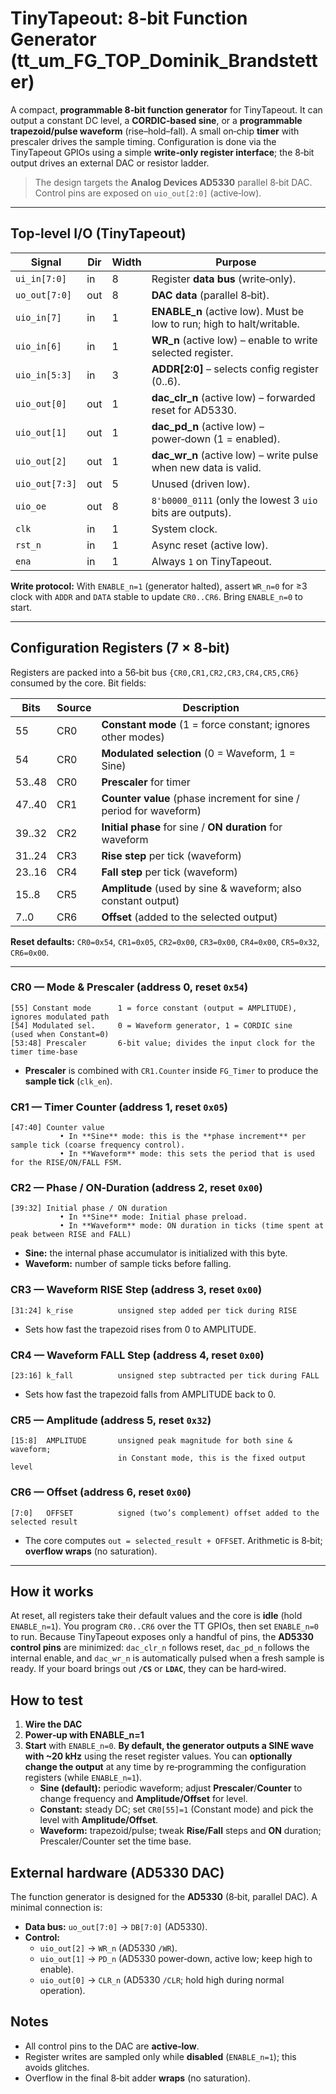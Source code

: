 <!---

This file is used to generate your project datasheet. Please fill in the information below and delete any unused
sections.

You can also include images in this folder and reference them in the markdown. Each image must be less than
512 kb in size, and the combined size of all images must be less than 1 MB.
-->

# TinyTapeout: 8‑bit Function Generator (tt_um_FG_TOP_Dominik_Brandstetter)

A compact, **programmable 8‑bit function generator** for TinyTapeout. It can output a constant DC level, a **CORDIC‑based sine**, or a **programmable trapezoid/pulse waveform** (rise–hold–fall). A small on‑chip **timer** with prescaler drives the sample timing. Configuration is done via the TinyTapeout GPIOs using a simple **write‑only register interface**; the 8‑bit output drives an external DAC or resistor ladder.

> The design targets the **Analog Devices AD5330** parallel 8‑bit DAC. Control pins are exposed on `uio_out[2:0]` (active‑low).

---

## Top‑level I/O (TinyTapeout)

| Signal            | Dir | Width | Purpose                                                                 |
|-------------------|-----|-------|-------------------------------------------------------------------------|
| `ui_in[7:0]`      | in  | 8     | Register **data bus** (write‑only).                                     |
| `uo_out[7:0]`     | out | 8     | **DAC data** (parallel 8‑bit).                                          |
| `uio_in[7]`       | in  | 1     | **ENABLE\_n** (active low). Must be low to run; high to halt/writable.  |
| `uio_in[6]`       | in  | 1     | **WR\_n** (active low) – enable to write selected register.             |
| `uio_in[5:3]`     | in  | 3     | **ADDR[2:0]** – selects config register (0..6).                         |
| `uio_out[0]`      | out | 1     | **dac\_clr\_n** (active low) – forwarded reset for AD5330.              |
| `uio_out[1]`      | out | 1     | **dac\_pd\_n** (active low) – power‑down (1 = enabled).                 |
| `uio_out[2]`      | out | 1     | **dac\_wr\_n** (active low) – write pulse when new data is valid.       |
| `uio_out[7:3]`    | out | 5     | Unused (driven low).                                                    |
| `uio_oe`          | out | 8     | `8'b0000_0111` (only the lowest 3 `uio` bits are outputs).              |
| `clk`             | in  | 1     | System clock.                                                           |
| `rst_n`           | in  | 1     | Async reset (active low).                                               |
| `ena`             | in  | 1     | Always `1` on TinyTapeout.                                              |

**Write protocol:** With `ENABLE_n=1` (generator halted), assert `WR_n=0` for ≥3 clock with `ADDR` and `DATA` stable to update `CR0..CR6`. Bring `ENABLE_n=0` to start.

---

## Configuration Registers (7 × 8‑bit)

Registers are packed into a 56‑bit bus `{CR0,CR1,CR2,CR3,CR4,CR5,CR6}` consumed by the core. Bit fields:

| Bits      | Source | Description                                                                      |
|-----------|--------|----------------------------------------------------------------------------------|
| 55        | CR0    | **Constant mode** (1 = force constant; ignores other modes)                      |
| 54        | CR0    | **Modulated selection** (0 = Waveform, 1 = Sine)                                 |
| 53..48    | CR0    | **Prescaler** for timer                                                          |
| 47..40    | CR1    | **Counter value** (phase increment for sine / period for waveform)               |
| 39..32    | CR2    | **Initial phase** for sine / **ON duration** for waveform                        |
| 31..24    | CR3    | **Rise step** per tick (waveform)                                                |
| 23..16    | CR4    | **Fall step** per tick (waveform)                                                |
| 15..8     | CR5    | **Amplitude** (used by sine & waveform; also constant output)                    |
| 7..0      | CR6    | **Offset** (added to the selected output)                                        |

**Reset defaults:** `CR0=0x54`, `CR1=0x05`, `CR2=0x00`, `CR3=0x00`, `CR4=0x00`, `CR5=0x32`, `CR6=0x00`.

---

### CR0 — Mode & Prescaler (address 0, reset `0x54`)

```
[55] Constant mode      1 = force constant (output = AMPLITUDE), ignores modulated path
[54] Modulated sel.     0 = Waveform generator, 1 = CORDIC sine         (used when Constant=0)
[53:48] Prescaler       6‑bit value; divides the input clock for the timer time‑base
```

- **Prescaler** is combined with `CR1.Counter` inside `FG_Timer` to produce the **sample tick** (`clk_en`).

### CR1 — Timer Counter (address 1, reset `0x05`)

```
[47:40] Counter value    
           • In **Sine** mode: this is the **phase increment** per sample tick (coarse frequency control).
           • In **Waveform** mode: this sets the period that is used for the RISE/ON/FALL FSM.
```

### CR2 — Phase / ON‑Duration (address 2, reset `0x00`)

```
[39:32] Initial phase / ON duration
           • In **Sine** mode: Initial phase preload.
           • In **Waveform** mode: ON duration in ticks (time spent at peak between RISE and FALL)
```

- **Sine:** the internal phase accumulator is initialized with this byte.
- **Waveform:** number of sample ticks before falling.

### CR3 — Waveform RISE Step (address 3, reset `0x00`)

```
[31:24] k_rise          unsigned step added per tick during RISE
```

- Sets how fast the trapezoid rises from 0 to AMPLITUDE.

### CR4 — Waveform FALL Step (address 4, reset `0x00`)

```
[23:16] k_fall          unsigned step subtracted per tick during FALL
```

- Sets how fast the trapezoid falls from AMPLITUDE back to 0.

### CR5 — Amplitude (address 5, reset `0x32`)

```
[15:8]  AMPLITUDE       unsigned peak magnitude for both sine & waveform;
                        in Constant mode, this is the fixed output level
```

### CR6 — Offset (address 6, reset `0x00`)

```
[7:0]   OFFSET          signed (two’s complement) offset added to the selected result
```

- The core computes `out = selected_result + OFFSET`. Arithmetic is 8‑bit; **overflow wraps** (no saturation).

---

## How it works

At reset, all registers take their default values and the core is **idle** (hold `ENABLE_n=1`). You program `CR0..CR6` over the TT GPIOs, then set `ENABLE_n=0` to run.
Because TinyTapeout exposes only a handful of pins, the **AD5330 control pins** are minimized: `dac_clr_n` follows reset, `dac_pd_n` follows the internal enable, and `dac_wr_n` is automatically pulsed when a fresh sample is ready. If your board brings out **`/CS`** or **`LDAC`**, they can be hard‑wired.

## How to test

1. **Wire the DAC**
2. **Power‑up with ENABLE_n=1**  
3. **Start** with `ENABLE_n=0`. **By default, the generator outputs a SINE wave with ~20 kHz** using the reset register values.
   You can **optionally change the output** at any time by re‑programming the configuration registers (while `ENABLE_n=1`).
   - **Sine (default):** periodic waveform; adjust **Prescaler**/**Counter** to change frequency and **Amplitude/Offset** for level.
   - **Constant:** steady DC; set `CR0[55]=1` (Constant mode) and pick the level with **Amplitude/Offset**.
   - **Waveform:** trapezoid/pulse; tweak **Rise/Fall** steps and **ON** duration; Prescaler/Counter set the time base.

## External hardware (AD5330 DAC)

The function generator is designed for the **AD5330** (8‑bit, parallel DAC). A minimal connection is:

- **Data bus:** `uo_out[7:0]` → `DB[7:0]` (AD5330).
- **Control:**  
  - `uio_out[2]` → `WR_n` (AD5330 `/WR`).  
  - `uio_out[1]` → `PD_n` (AD5330 power‑down, active low; keep high to enable).  
  - `uio_out[0]` → `CLR_n` (AD5330 `/CLR`; hold high during normal operation).
 
 ## Notes

- All control pins to the DAC are **active‑low**.  
- Register writes are sampled only while **disabled** (`ENABLE_n=1`); this avoids glitches.  
- Overflow in the final 8‑bit adder **wraps** (no saturation).
